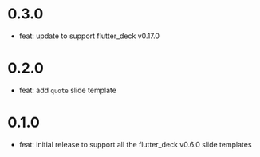 # 0.3.0

- feat: update to support flutter_deck v0.17.0

# 0.2.0

- feat: add `quote` slide template

# 0.1.0

- feat: initial release to support all the flutter_deck v0.6.0 slide templates